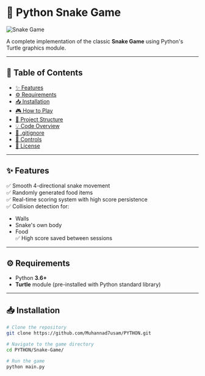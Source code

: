 # 🐍 Python Snake Game

![Snake Game](IMAGES/Snake_Game.png)

A complete implementation of the classic **Snake Game** using Python's Turtle graphics module.

---

## 📑 Table of Contents

- [✨ Features](#-features)
- [⚙️ Requirements](#-requirements)
- [📥 Installation](#-installation)
- [🎮 How to Play](#-how-to-play)
- [📁 Project Structure](#-project-structure)
- [💡 Code Overview](#-code-overview)
- [🚫 .gitignore](#-gitignore)
- [🎯 Controls](#-controls)
- [📝 License](#-license)

---

## ✨ Features

✅ Smooth 4-directional snake movement  
✅ Randomly generated food items  
✅ Real-time scoring system with high score persistence  
✅ Collision detection for:  
   - Walls  
   - Snake's own body  
   - Food  
✅ High score saved between sessions  

---

## ⚙️ Requirements

- Python **3.6+**
- **Turtle** module (pre-installed with Python standard library)

---

## 📥 Installation

```bash
# Clone the repository
git clone https://github.com/Muhannad7usam/PYTHON.git

# Navigate to the game directory
cd PYTHON/Snake-Game/

# Run the game
python main.py
